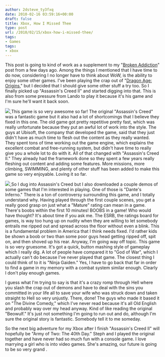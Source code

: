 ```yaml
---
author: 2dsteve_ty3fxq
date: 2010-02-16 03:59:16+00:00
draft: false
title: Xbox, How I Missed Thee
type: post
url: /2010/02/15/xbox-how-i-missed-thee/
tags:
- Games
tags:
- xbox
---
```


This post is going to kind of work as a supplement to my "[Broken Addiction](http://www.bitsandbinary.com/?p=618)" post from a few days ago. Among the things I mentioned that I have time to do now, considering I no longer have to think about WoW, is the ability to enjoy some other games. I've been playing the crap out of "[Dragon Age: Origins](http://www.bitsandbinary.com/?p=607)," but I decided that I should give some other stuff a try too. So I finally picked up "Assassin's Creed II" and started digging into that. This is also from some pressure from Lando to play it because it's his game and I'm sure he'll want it back soon.

[![](http://www.bitsandbinary.com/wp-content/uploads/2010/02/assassins-creed-2-150x150.jpg)
](http://www.bitsandbinary.com/wp-content/uploads/2010/02/assassins-creed-2.jpg)This game is so very awesome so far! The original "Assassin's Creed" was a fantastic game but it also had a lot of shortcomings that I believe they fixed in this one. The old game got pretty repetitive pretty fast, which was really unfortunate because they put an awful lot of work into the style. The guys at Ubisoft, the company that developed the game, said that they just didn't have as much time to flesh out the content as they really wanted. They spent tons of time working out the game engine, which explains the excellent combat and free-running system, but didn't have time to really give you a whole lot to do with it. All of that changed with "Assassin's Creed II." They already had the framework done so they spent a few years really fleshing out content and adding some features. More missions, more climbing, SWIMMING, and plenty of other stuff has been added to make this game so very enjoyable. Loving it so far.

[![](http://www.bitsandbinary.com/wp-content/uploads/2010/02/dantes-inferno-150x150.jpg)
](http://www.bitsandbinary.com/wp-content/uploads/2010/02/dantes-inferno.jpg)So I dug into Assassin's Creed but I also downloaded a couple demos of some games that I'm interested in playing. One of those is "Dante's Inferno." There is a ton of controversy surrounding this game, and I totally understand why. Having played through the first couple scenes, you get a really good grasp on just what a "Mature" rating can mean in a game. There's boobs within the first 10 minutes! BOOBS in a game! Who would have thought? It's about time if you ask me. The ESRB, the ratings board for games, is way too hung up on nudity when they are willing to let somebody entrails me ripped out and spread across the floor without even a blink. This is a fundamental problem in America that I think needs fixed. I'd rather kids be shown a boob or two than some poor guys head getting ripped off, spit on, and then shoved up his rear. Anyway, I'm going way off topic. This game is so very gruesome. It's got a quick, button mashing style of gameplay which I really dig. A lot of people have compared it to "God of War", which I actually can't do because I've never played that game. The closest thing I could think of to it is "Ninja Gaiden." Yes, I have to go back that far in order to find a game in my memory with a combat system similar enough. Clearly I don't play enough games.

I guess what I'm trying to say is that it's a crazy romp through Hell where you slash the crap out of demons and have to deal with the sins you committed in your life all to save your wife who was struck down and taken straight to Hell so very unjustly. There, done! The guys who made it based it on "The Divine Comedy," which I've never read because it's all Old English and probably way over my head anyway. Kind of like reading the original "Beowulf." It's just not something I'm going to run out and do, although I'm sure the original story is fantastic. Somebody tell it to me someday.

So the next big adventure for my Xbox after I finish "Assassin's Creed II" will hopefully be "Army of Two: The 40th Day." Steph and I played the original together and have never had so much fun with a console game. I love marrying a girl who is into video games. She's amazing, our future is going to be so very grand .
